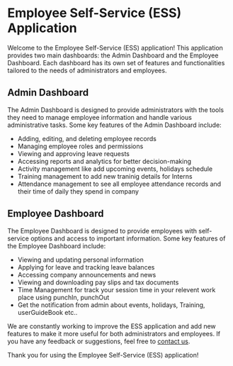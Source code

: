 # Employee Self-Service (ESS) Application

Welcome to the Employee Self-Service (ESS) application! This application provides two main dashboards: the Admin Dashboard and the Employee Dashboard. Each dashboard has its own set of features and functionalities tailored to the needs of administrators and employees.

## Admin Dashboard

The Admin Dashboard is designed to provide administrators with the tools they need to manage employee information and handle various administrative tasks. Some key features of the Admin Dashboard include:

- Adding, editing, and deleting employee records
- Managing employee roles and permissions
- Viewing and approving leave requests
- Accessing reports and analytics for better decision-making
- Activity management like add upcoming events, holidays schedule
- Training management to add new traninig details for Interns
- Attendance management to see all employee attendance records and their time of daily they spend in company

## Employee Dashboard

The Employee Dashboard is designed to provide employees with self-service options and access to important information. Some key features of the Employee Dashboard include:

- Viewing and updating personal information
- Applying for leave and tracking leave balances
- Accessing company announcements and news
- Viewing and downloading pay slips and tax documents
- Time Management for track your session time in your relevent work place using punchIn, punchOut
- Get the notification from admin about events, holidays, Training, userGuideBook etc..

We are constantly working to improve the ESS application and add new features to make it more useful for both administrators and employees. If you have any feedback or suggestions, feel free to [contact us](mailto:your-email@example.com).

Thank you for using the Employee Self-Service (ESS) application!
